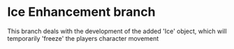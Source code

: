 # Ice Enhancement branch

This branch deals with the development of the added 'Ice' object, which will temporarily 'freeze' the players character movement
